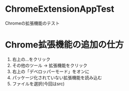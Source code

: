 # ChromeExtensionAppTest
Chromeの拡張機能のテスト

# Chrome拡張機能の追加の仕方

1. 右上の...をクリック
1. その他のツール → 拡張機能をクリック
1. 右上の「デベロッパーモード」をオンに
1. パッケージ化されていない拡張機能を読み込む
1. ファイルを選択(今回はsrc) 